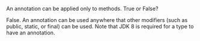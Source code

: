 An annotation can be applied only to methods. True or False?

False. An annotation can be used anywhere that other modifiers (such as public, static, or final) can be used. Note that JDK 8 is required for a type to have an annotation.
